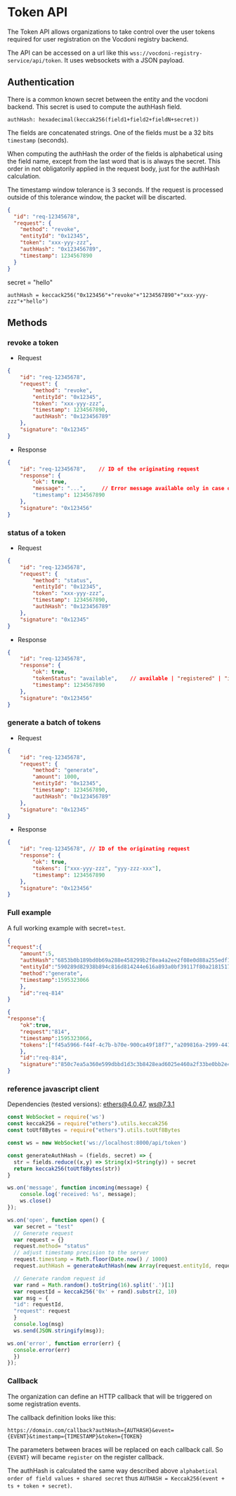 # Token API

The Token API allows organizations to take control over the user tokens required for user registration on the Vocdoni registry backend.

The API can be accessed on a url like this `wss://vocdoni-registry-service/api/token`. It uses websockets with a JSON payload.

## Authentication

There is a common known secret between the entity and the vocdoni backend. This secret is used to compute the authHash field.

`authHash: hexadecimal(keccak256(field1+field2+fieldN+secret))`

The fields are concatenated strings. One of the fields must be a 32 bits `timestamp` (seconds).

When computing the authHash the order of the fields is alphabetical using the field name, except from the last word that is is always the secret. This order in not obligatorily applied in the request body, just for the authHash calculation.

The timestamp window tolerance is 3 seconds. If the request is processed outside of this tolerance window, the packet will be discarted.

```json
{
  "id": "req-12345678",
  "request": {
    "method": "revoke",
    "entityId": "0x12345",
    "token": "xxx-yyy-zzz",
    "authHash": "0x123456789",
    "timestamp": 1234567890
  }
}
```

secret = "hello"

`authHash = keccack256("0x123456"+"revoke"+"1234567890"+"xxx-yyy-zzz"+"hello")`

## Methods

### revoke a token
- Request
```json
{
    "id": "req-12345678",
    "request": {
        "method": "revoke",
        "entityId": "0x12345",
        "token": "xxx-yyy-zzz",
        "timestamp": 1234567890,
        "authHash": "0x123456789"
    },
    "signature": "0x12345"
}
```
- Response
```json
{
    "id": "req-12345678",    // ID of the originating request
    "response": {
        "ok": true,
        "message": "...",     // Error message available only in case ok:false
        "timestamp": 1234567890
    },
    "signature": "0x123456"
}
```

### status of a token
- Request
```json
{
    "id": "req-12345678",
    "request": {
        "method": "status",
        "entityId": "0x12345",
        "token": "xxx-yyy-zzz",
        "timestamp": 1234567890,
        "authHash": "0x123456789"
    },
    "signature": "0x12345"   
}
```
- Response
```json
{
    "id": "req-12345678", 
    "response": {
        "ok": true,
        "tokenStatus": "available",    // available | "registered" | "invalid"
        "timestamp": 1234567890
    },
    "signature": "0x123456"
}
```

### generate a batch of tokens
- Request
```json
{
    "id": "req-12345678",
    "request": {
        "method": "generate",
        "amount": 1000, 
        "entityId": "0x12345",
        "timestamp": 1234567890,
        "authHash": "0x123456789"
    },
    "signature": "0x12345"
}
```
- Response
```json
{
    "id": "req-12345678", // ID of the originating request
    "response": {
        "ok": true,
        "tokens": ["xxx-yyy-zzz", "yyy-zzz-xxx"],
        "timestamp": 1234567890
    },
    "signature": "0x123456"
}
```

### Full example 

A full working example with secret=`test`.

```json
{
"request":{
    "amount":5,
    "authHash":"6853b0b189bd0b69a288e458299b2f8ea4a2ee2f08e0d88a255edf10b891e9c9",
    "entityId":"590289d82938b894c816d814244e616a893a0bf39117f80a21815179c5c01c8c",
    "method":"generate",
    "timestamp":1595323066
    },
    "id":"req-814"
}

{
"response":{
    "ok":true,
    "request":"814",
    "timestamp":1595323066,
    "tokens":["f45a5966-f44f-4c7b-b70e-900ca49f18f7","a209816a-2999-441a-b921-0c8037814673","b3ed5bbd-6e28-43eb-806c-dedae2bc8f21","9435e251-73a1-48e4-bf57-fdfb29b9df2b","02d5af0a-0128-467c-9ab0-63787c0b62e6"]
    },
    "id":"req-814",
    "signature":"850c7ea5a360e599dbbd1d3c3b8428ead6025e460a2f33be0bb2e44ff94e0cd97fc48da44d4cfd69d9d1ad99df03e8ff3c74442d314d25a5d88608c1a0da018801"
}
```

### reference javascript client

Dependencies (tested versions): [ethers@4.0.47](https://docs.ethers.io/v5/api/utils/hashing/#utils-keccak256), [ws@7.3.1](https://github.com/websockets/ws)

```js
const WebSocket = require('ws')
const keccak256 = require("ethers").utils.keccak256
const toUtf8Bytes = require("ethers").utils.toUtf8Bytes

const ws = new WebSocket('ws://localhost:8000/api/token')

const generateAuthHash = (fields, secret) => {
  str = fields.reduce((x,y) => String(x)+String(y)) + secret
  return keccak256(toUtf8Bytes(str))  
}

ws.on('message', function incoming(message) {
    console.log('received: %s', message);
    ws.close()
});

ws.on('open', function open() {
  var secret = "test"
  // Generate request
  var request = {}
  request.method= "status"
  // adjust timestamp precision to the server
  request.timestamp = Math.floor(Date.now() / 1000)
  request.authHash = generateAuthHash(new Array(request.entityId, request.method, request.timestamp, request.token), secret)  

  // Generate random request id
  var rand = Math.random().toString(16).split('.')[1]
  var requestId = keccak256('0x' + rand).substr(2, 10)
  var msg = {
  "id": requestId,
  "request": request
  }
  console.log(msg)
  ws.send(JSON.stringify(msg));

ws.on('error', function error(err) {
  console.error(err)
  })
});
```

### Callback

The organization can define an HTTP callback that will be triggered on some registration events.

The callback definition looks like this:

`https://domain.com/callback?authHash={AUTHASH}&event={EVENT}&timestamp={TIMESTAMP}&token={TOKEN}`

The parameters between braces will be replaced on each callback call. So `{EVENT}` will became `register` on the register callback.

The authHash is calculated the same way described above `alphabetical order of field values + shared secret` thus `AUTHASH = Keccak256(event + ts + token + secret)`.